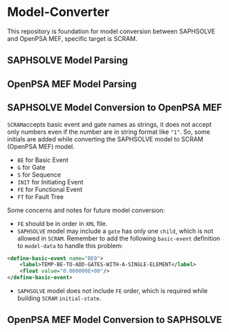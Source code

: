 # Model-Converter
This repository is foundation for model conversion between SAPHSOLVE and OpenPSA MEF, specific
target is SCRAM.

## SAPHSOLVE Model Parsing


## OpenPSA MEF Model Parsing


## SAPHSOLVE Model Conversion to OpenPSA MEF
```SCRAM```accepts basic event and gate names as strings,
it does not accept only numbers even if the number are in string format like ```"1"```.
So, some initials are added while converting the SAPHSOLVE model to SCRAM (OpenPSA MEF) model.

- ```BE``` for Basic Event
- ```G``` for Gate
- ```S``` for Sequence
- ```INIT``` for Initiating Event
- ```FE``` for Functional Event
- ```FT``` for Fault Tree

Some concerns and notes for future model conversion:
- ```FE``` should be in order in ```XML``` file.
- ```SAPHSOLVE``` model may include a ```gate``` has only one ```child```, which is not allowed in ```SCRAM```.
Remember to add the following `basic-event` definition to `model-data` to handle this problem:
```xml
<define-basic-event name="BE0">
    <label>TEMP-BE-TO-ADD-GATES-WITH-A-SINGLE-ELEMENT</label>
    <float value="0.000000E+00"/>
</define-basic-event>
```
- ```SAPHSOLVE``` model does not include ``FE`` order, which is required while building ```SCRAM``` ```initial-state```.

## OpenPSA MEF Model Conversion to SAPHSOLVE
